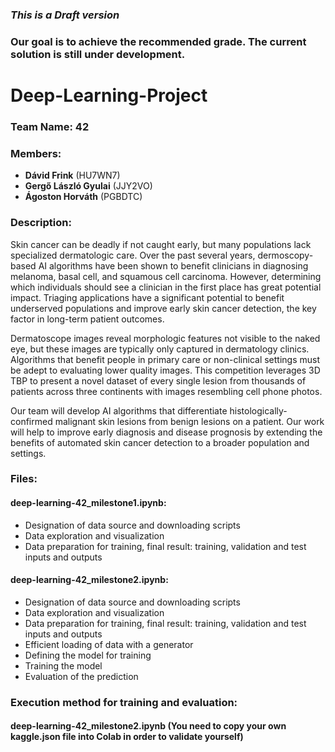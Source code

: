 ### *This is a Draft version*
### Our goal is to achieve the recommended grade. The current solution is still under development.
# Deep-Learning-Project

### **Team Name:** 42

### Members:
- **Dávid Frink** (HU7WN7)
- **Gergő László Gyulai** (JJY2VO)
- **Ágoston Horváth** (PGBDTC)

### Description:
Skin cancer can be deadly if not caught early, but many populations lack specialized dermatologic care. Over the past several years, dermoscopy-based AI algorithms have been shown to benefit clinicians in diagnosing melanoma, basal cell, and squamous cell carcinoma. However, determining which individuals should see a clinician in the first place has great potential impact. Triaging applications have a significant potential to benefit underserved populations and improve early skin cancer detection, the key factor in long-term patient outcomes.

Dermatoscope images reveal morphologic features not visible to the naked eye, but these images are typically only captured in dermatology clinics. Algorithms that benefit people in primary care or non-clinical settings must be adept to evaluating lower quality images. This competition leverages 3D TBP to present a novel dataset of every single lesion from thousands of patients across three continents with images resembling cell phone photos.

Our team will develop AI algorithms that differentiate histologically-confirmed malignant skin lesions from benign lesions on a patient. Our work will help to improve early diagnosis and disease prognosis by extending the benefits of automated skin cancer detection to a broader population and settings.

### Files:
#### deep-learning-42_milestone1.ipynb:
- Designation of data source and downloading scripts
- Data exploration and visualization
- Data preparation for training, final result: training, validation and test inputs and outputs

#### deep-learning-42_milestone2.ipynb:
- Designation of data source and downloading scripts
- Data exploration and visualization
- Data preparation for training, final result: training, validation and test inputs and outputs
- Efficient loading of data with a generator
- Defining the model for training
- Training the model
- Evaluation of the prediction

### Execution method for training and evaluation:
#### deep-learning-42_milestone2.ipynb (You need to copy your own kaggle.json file into Colab in order to validate yourself)
